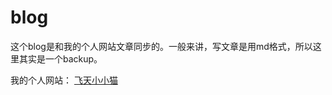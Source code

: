 # blog

这个blog是和我的个人网站文章同步的。一般来讲，写文章是用md格式，所以这里其实是一个backup。

我的个人网站： [飞天小小猫](http://www.flyingcat.top)


